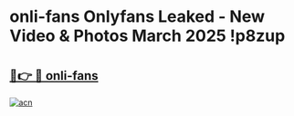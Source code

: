 # onli-fans Onlyfans Leaked - New Video & Photos March 2025 !p8zup

# <h2><a href="https://d0bp4r.iuczelnia.edu.pl?title=onli-fans&ref=p8zup">🔗👉 🔴 onli-fans</a></h2>

[![acn](https://github.com/user-attachments/assets/0f9c940e-d8b0-45ae-aac7-cd30a18b3e1c)](https://d0bp4r.iuczelnia.edu.pl?title=onli-fans&ref=p8zup)

